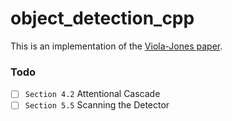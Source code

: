 # object_detection_cpp

This is an implementation of the [Viola-Jones paper](https://www.face-rec.org/algorithms/Boosting-Ensemble/16981346.pdf).

### Todo

- [ ] `Section 4.2` Attentional Cascade
- [ ] `Section 5.5` Scanning the Detector